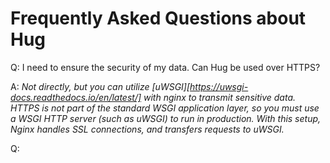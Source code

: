 # Frequently Asked Questions about Hug

Q: I need to ensure the security of my data. Can Hug be used over HTTPS?

A: *Not directly, but you can utilize [uWSGI][https://uwsgi-docs.readthedocs.io/en/latest/] with nginx to transmit sensitive data. HTTPS is not part of the standard WSGI application layer, so you must use a WSGI HTTP server (such as uWSGI) to run in production. With this setup, Nginx handles SSL connections, and transfers requests to uWSGI.*

Q:  